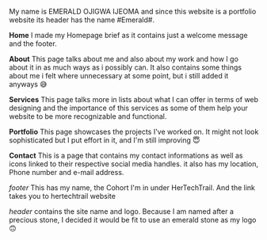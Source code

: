  My name is EMERALD OJIGWA IJEOMA and since this website is a portfolio website its header has the name #Emerald#.

 **Home** 
I made my Homepage brief as it contains just a welcome message and the footer.

 **About** 
This page talks about me and also about my work and how I go about it in as much ways as i possibly can. It also contains some things about me i felt where unnecessary at some point, but i still added it anyways :sweat_smile:

 **Services** 
This page talks more in lists about what I can offer in terms of web designing and the importance of this services as some of them help your website to be more recognizable and functional.

 **Portfolio** 
 This page showcases the projects I've worked on. It might not look sophisticated but I put effort in it, and I'm still improving :innocent:

 **Contact** 
 This is a page that contains my contact informations as well as icons linked to their respective social media handles. it also has my location, Phone number and e-mail address.

  *footer*
  This has my name, the Cohort I'm in under HerTechTrail. And the link takes you to hertechtrail website

  *header*
  contains the site name and logo. Because I am named after a precious stone, I decided it would be fit to use an emerald stone as my logo :upside_down_face: